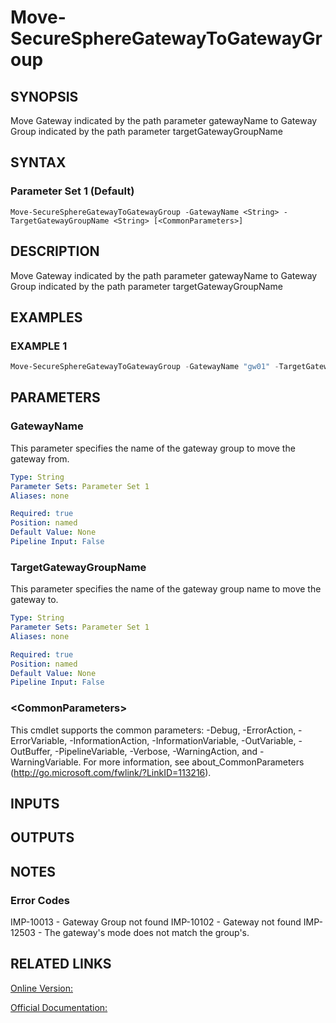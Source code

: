 ﻿# Move-SecureSphereGatewayToGatewayGroup

## SYNOPSIS
Move Gateway indicated by the path parameter gatewayName to Gateway Group indicated by the path parameter targetGatewayGroupName

## SYNTAX

### Parameter Set 1 (Default)
```
Move-SecureSphereGatewayToGatewayGroup -GatewayName <String> -TargetGatewayGroupName <String> [<CommonParameters>]
```

## DESCRIPTION
Move Gateway indicated by the path parameter gatewayName to Gateway Group indicated by the path parameter targetGatewayGroupName

## EXAMPLES

### EXAMPLE 1

```powershell
Move-SecureSphereGatewayToGatewayGroup -GatewayName "gw01" -TargetGatewayGroupName "gw_group01"
```

## PARAMETERS

### GatewayName
This parameter specifies the name of the gateway group to move the gateway from.

```yaml
Type: String
Parameter Sets: Parameter Set 1
Aliases: none

Required: true
Position: named
Default Value: None
Pipeline Input: False
```

### TargetGatewayGroupName
This parameter specifies the name of the gateway group name to move the gateway to.

```yaml
Type: String
Parameter Sets: Parameter Set 1
Aliases: none

Required: true
Position: named
Default Value: None
Pipeline Input: False
```

### \<CommonParameters\>
This cmdlet supports the common parameters: -Debug, -ErrorAction, -ErrorVariable, -InformationAction, -InformationVariable, -OutVariable, -OutBuffer, -PipelineVariable, -Verbose, -WarningAction, and -WarningVariable. For more information, see about_CommonParameters (http://go.microsoft.com/fwlink/?LinkID=113216).

## INPUTS

## OUTPUTS

## NOTES

### Error Codes
IMP-10013 - Gateway Group not found
IMP-10102 - Gateway not found
IMP-12503 - The gateway's mode does not match the group's.

## RELATED LINKS

[Online Version:](https://github.com/akshinmustafayev/Documentation/MD)

[Official Documentation:](https://docs.imperva.com/bundle/v13.6-api-reference-guide/page/66796.htm)




